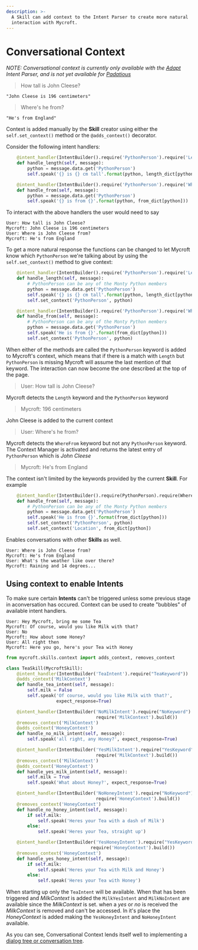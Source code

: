 ```yaml
---
description: >-
  A Skill can add context to the Intent Parser to create more natural
  interaction with Mycroft.
---
```


# Conversational Context

_NOTE: Conversational context is currently only available with the_ [_Adapt_](https://mycroft.ai/documentation/adapt) _Intent Parser, and is not yet available for_ [_Padatious_](https://mycroft.ai/documentation/padatious)

> How tall is John Cleese?

`"John Cleese is 196 centimeters"`

> Where's he from?

`"He's from England"`

Context is added manually by the **Skill** creator using either the `self.set_context()` method or the `@adds_context()` decorator.

Consider the following intent handlers:

```python
    @intent_handler(IntentBuilder().require('PythonPerson').require('Length'))
    def handle_length(self, message):
        python = message.data.get('PythonPerson')
        self.speak('{} is {} cm tall'.format(python, length_dict[python]))

    @intent_handler(IntentBuilder().require('PythonPerson').require('WhereFrom'))
    def handle_from(self, message):
        python = message.data.get('PythonPerson')
        self.speak('{} is from {}'.format(python, from_dict[python]))
```

To interact with the above handlers the user would need to say

```text
User: How tall is John Cleese?
Mycroft: John Cleese is 196 centimeters
User: Where is John Cleese from?
Mycroft: He's from England
```

To get a more natural response the functions can be changed to let Mycroft know which `PythonPerson` we're talking about by using the `self.set_context()` method to give context:

```python
    @intent_handler(IntentBuilder().require('PythonPerson').require('Length'))
    def handle_length(self, message):
        # PythonPerson can be any of the Monty Python members
        python = message.data.get('PythonPerson')
        self.speak('{} is {} cm tall'.format(python, length_dict[python]))
        self.set_context('PythonPerson', python)

    @intent_handler(IntentBuilder().require('PythonPerson').require('WhereFrom'))
    def handle_from(self, message):
        # PythonPerson can be any of the Monty Python members
        python = message.data.get('PythonPerson')
        self.speak('He is from {}'.format(from_dict[python]))
        self.set_context('PythonPerson', python)
```

When either of the methods are called the `PythonPerson` keyword is added to Mycroft's context, which means that if there is a match with `Length` but `PythonPerson` is missing Mycroft will assume the last mention of that keyword. The interaction can now become the one described at the top of the page.

> User: How tall is John Cleese?

Mycroft detects the `Length` keyword and the `PythonPerson` keyword

> Mycroft: 196 centimeters

John Cleese is added to the current context

> User: Where's he from?

Mycroft detects the `WhereFrom` keyword but not any `PythonPerson` keyword. The Context Manager is activated and returns the latest entry of `PythonPerson` which is _John Cleese_

> Mycroft: He's from England

The context isn't limited by the keywords provided by the current **Skill**. For example

```python
    @intent_handler(IntentBuilder().require(PythonPerson).require(WhereFrom))
    def handle_from(self, message):
        # PythonPerson can be any of the Monty Python members
        python = message.data.get('PythonPerson')
        self.speak('He is from {}'.format(from_dict[python]))
        self.set_context('PythonPerson', python)
        self.set_context('Location', from_dict[python])
```

Enables conversations with other **Skills** as well.

```text
User: Where is John Cleese from?
Mycroft: He's from England
User: What's the weather like over there?
Mycroft: Raining and 14 degrees...
```

## Using context to enable **Intents**

To make sure certain **Intents** can't be triggered unless some previous stage in aconversation has occured. Context can be used to create "bubbles" of available intent handlers.

```text
User: Hey Mycroft, bring me some Tea
Mycroft: Of course, would you like Milk with that?
User: No
Mycroft: How about some Honey?
User: All right then
Mycroft: Here you go, here's your Tea with Honey
```

```python
from mycroft.skills.context import adds_context, removes_context

class TeaSkill(MycroftSkill):
    @intent_handler(IntentBuilder('TeaIntent').require("TeaKeyword"))
    @adds_context('MilkContext')
    def handle_tea_intent(self, message):
        self.milk = False
        self.speak('Of course, would you like Milk with that?',
                   expect_response=True)

    @intent_handler(IntentBuilder('NoMilkIntent').require("NoKeyword").
                                  require('MilkContext').build())
    @removes_context('MilkContext')
    @adds_context('HoneyContext')
    def handle_no_milk_intent(self, message):
        self.speak('all right, any Honey?', expect_response=True)

    @intent_handler(IntentBuilder('YesMilkIntent').require("YesKeyword").
                                  require('MilkContext').build())
    @removes_context('MilkContext')
    @adds_context('HoneyContext')
    def handle_yes_milk_intent(self, message):
        self.milk = True
        self.speak('What about Honey?', expect_response=True)

    @intent_handler(IntentBuilder('NoHoneyIntent').require("NoKeyword").
                                  require('HoneyContext').build())
    @removes_context('HoneyContext')
    def handle_no_honey_intent(self, message):
        if self.milk:
            self.speak('Heres your Tea with a dash of Milk')
        else:
            self.speak('Heres your Tea, straight up')

    @intent_handler(IntentBuilder('YesHoneyIntent').require("YesKeyword").
                                require('HoneyContext').build())
    @removes_context('HoneyContext')
    def handle_yes_honey_intent(self, message):
        if self.milk:
            self.speak('Heres your Tea with Milk and Honey')
        else:
            self.speak('Heres your Tea with Honey')
```

When starting up only the `TeaIntent` will be available. When that has been triggered and _MilkContext_ is added the `MilkYesIntent` and `MilkNoIntent` are available since the _MilkContext_ is set. when a _yes_ or _no_ is received the _MilkContext_ is removed and can't be accessed. In it's place the _HoneyContext_ is added making the `YesHoneyIntent` and `NoHoneyIntent` available.

As you can see, Conversational Context lends itself well to implementing a [dialog tree or conversation tree](https://en.wikipedia.org/wiki/Dialog_tree).

